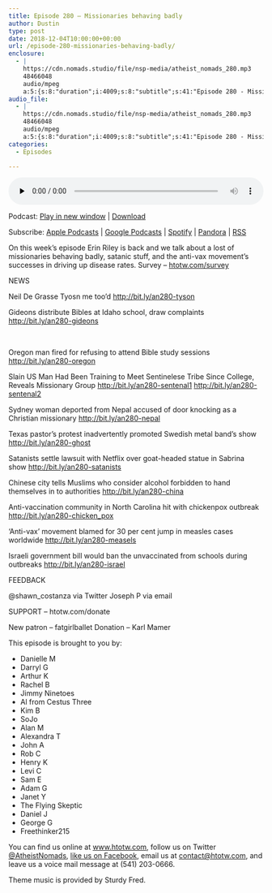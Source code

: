 ```yaml
---
title: Episode 280 – Missionaries behaving badly
author: Dustin
type: post
date: 2018-12-04T10:00:00+00:00
url: /episode-280-missionaries-behaving-badly/
enclosure:
  - |
    https://cdn.nomads.studio/file/nsp-media/atheist_nomads_280.mp3
    48466048
    audio/mpeg
    a:5:{s:8:"duration";i:4009;s:8:"subtitle";s:41:"Episode 280 - Missionaries behaving badly";s:6:"author";s:43:"Dustin Williams, Lauren Studley, Erin Riley";s:12:"itunes_image";s:83:"https://cdn.nomads.studio/file/nsp-media/itunes-cover-1400x1400.jpg";s:8:"explicit";i:1;}
audio_file:
  - |
    https://cdn.nomads.studio/file/nsp-media/atheist_nomads_280.mp3
    48466048
    audio/mpeg
    a:5:{s:8:"duration";i:4009;s:8:"subtitle";s:41:"Episode 280 - Missionaries behaving badly";s:6:"author";s:43:"Dustin Williams, Lauren Studley, Erin Riley";s:12:"itunes_image";s:83:"https://cdn.nomads.studio/file/nsp-media/itunes-cover-1400x1400.jpg";s:8:"explicit";i:1;}
categories:
  - Episodes

---
```

<div itemscope itemtype="http://schema.org/AudioObject">
  <meta itemprop="name" content="Episode 280 &#8211; Missionaries behaving badly" />
  
  <meta itemprop="uploadDate" content="2018-12-04T03:00:00-07:00" />
  
  <meta itemprop="encodingFormat" content="audio/mpeg" />
  
  <meta itemprop="description" content="On this week's episode Erin Riley is back and we talk about a lost of missionaries behaving badly, satanic stuff, and the anti-vax movement's successes in driving up disease rates.  Survey - htotw.com/survey NEWS Neil De Grasse Tyosn me too’d http://..." />
  
  <meta itemprop="contentUrl" content="https://dts.podtrac.com/redirect.mp3/cdn.nomads.studio/file/nsp-media/atheist_nomads_280.mp3" />
  
  <meta itemprop="contentSize" content="46.2" />
  </p> 
  
  <div class="powerpress_player" id="powerpress_player_8543">
    <audio class="wp-audio-shortcode" id="audio-5035-287" preload="none" style="width: 100%;" controls="controls"><source type="audio/mpeg" src="https://dts.podtrac.com/redirect.mp3/cdn.nomads.studio/file/nsp-media/atheist_nomads_280.mp3?_=287" /><a href="https://dts.podtrac.com/redirect.mp3/cdn.nomads.studio/file/nsp-media/atheist_nomads_280.mp3">https://dts.podtrac.com/redirect.mp3/cdn.nomads.studio/file/nsp-media/atheist_nomads_280.mp3</a></audio>
  </div>
</div>

<p class="powerpress_links powerpress_links_mp3">
  Podcast: <a href="https://dts.podtrac.com/redirect.mp3/cdn.nomads.studio/file/nsp-media/atheist_nomads_280.mp3" class="powerpress_link_pinw" target="_blank" title="Play in new window" onclick="return powerpress_pinw('https://htotw.com/?powerpress_pinw=5035-podcast');" rel="nofollow">Play in new window</a> | <a href="https://dts.podtrac.com/redirect.mp3/cdn.nomads.studio/file/nsp-media/atheist_nomads_280.mp3" class="powerpress_link_d" title="Download" rel="nofollow" download="atheist_nomads_280.mp3">Download</a>
</p>

<p class="powerpress_links powerpress_subscribe_links">
  Subscribe: <a href="https://podcasts.apple.com/us/podcast/humanists-take-on-the-world/id530050098?mt=2&ls=1" class="powerpress_link_subscribe powerpress_link_subscribe_itunes" target="_blank" title="Subscribe on Apple Podcasts" rel="nofollow">Apple Podcasts</a> | <a href="https://www.google.com/podcasts?feed=aHR0cDovL2F0aGVpc3Rub21hZHMubGlic3luLmNvbS9yc3M%3D" class="powerpress_link_subscribe powerpress_link_subscribe_googleplay" target="_blank" title="Subscribe on Google Podcasts" rel="nofollow">Google Podcasts</a> | <a href="https://open.spotify.com/show/3LzK2xZGike6Tc1GEMtMbr?si=LieN9SNuTpq96smuaUsH8A" class="powerpress_link_subscribe powerpress_link_subscribe_spotify" target="_blank" title="Subscribe on Spotify" rel="nofollow">Spotify</a> | <a href="https://www.pandora.com/podcast/atheist-nomads/PC:10122?corr=62071012&part=ug" class="powerpress_link_subscribe powerpress_link_subscribe_pandora" target="_blank" title="Subscribe on Pandora" rel="nofollow">Pandora</a> | <a href="https://htotw.com/feed/podcast/" class="powerpress_link_subscribe powerpress_link_subscribe_rss" target="_blank" title="Subscribe via RSS" rel="nofollow">RSS</a>
</p>

On this week&#8217;s episode Erin Riley is back and we talk about a lost of missionaries behaving badly, satanic stuff, and the anti-vax movement&#8217;s successes in driving up disease rates. Survey &#8211; <a href= "https://htotw.com/survey">htotw.com/survey</a>

NEWS

Neil De Grasse Tyosn me too’d <a href="http://bit.ly/an280-tyson" target="_blank" rel="noopener">http://bit.ly/an280-tyson</a>

Gideons distribute Bibles at Idaho school, draw complaints <a href="http://bit.ly/an280-gideons" target="_blank" rel="noopener">http://bit.ly/an280-gideons</a>

 

Oregon man fired for refusing to attend Bible study sessions <a href="http://bit.ly/an280-oregon" target="_blank" rel="noopener">http://bit.ly/an280-oregon</a>

Slain US Man Had Been Training to Meet Sentinelese Tribe Since College, Reveals Missionary Group <a href="http://bit.ly/an280-sentenal1" target="_blank" rel="noopener">http://bit.ly/an280-sentenal1</a> <a href="http://bit.ly/an280-sentenal2" target="_blank" rel="noopener">http://bit.ly/an280-sentenal2</a>

Sydney woman deported from Nepal accused of door knocking as a Christian missionary <a href="http://bit.ly/an280-nepal" target="_blank" rel="noopener">http://bit.ly/an280-nepal</a>

Texas pastor&#8217;s protest inadvertently promoted Swedish metal band&#8217;s show <a href="http://bit.ly/an280-ghost" target="_blank" rel="noopener">http://bit.ly/an280-ghost</a>

Satanists settle lawsuit with Netflix over goat-headed statue in Sabrina show <a href="http://bit.ly/an280-satanists" target="_blank" rel="noopener">http://bit.ly/an280-satanists</a>

Chinese city tells Muslims who consider alcohol forbidden to hand themselves in to authorities <a href="http://bit.ly/an280-china" target="_blank" rel="noopener">http://bit.ly/an280-china</a>

Anti-vaccination community in North Carolina hit with chickenpox outbreak <a href="http://bit.ly/an280-chicken_pox" target="_blank" rel="noopener">http://bit.ly/an280-chicken_pox</a>

&#8216;Anti-vax&#8217; movement blamed for 30 per cent jump in measles cases worldwide <a href="http://bit.ly/an280-measels" target="_blank" rel="noopener">http://bit.ly/an280-measels</a>

Israeli government bill would ban the unvaccinated from schools during outbreaks <a href="http://bit.ly/an280-israel" target="_blank" rel="noopener">http://bit.ly/an280-israel</a>

FEEDBACK

@shawn_costanza via Twitter Joseph P via email

SUPPORT &#8211; htotw.com/donate

New patron &#8211; fatgirlballet Donation &#8211; Karl Mamer

This episode is brought to you by:

  * Danielle M
  * Darryl G
  * Arthur K
  * Rachel B
  * Jimmy Ninetoes
  * Al from Cestus Three
  * Kim B
  * SoJo
  * Alan M
  * Alexandra T
  * John A
  * Rob C
  * Henry K
  * Levi C
  * Sam E
  * Adam G
  * Janet Y
  * The Flying Skeptic
  * Daniel J
  * George G
  * Freethinker215

You can find us online at <a href="https://www.htotw.com/" target="_blank" rel="noopener">www.htotw.com</a>, follow us on Twitter <a href="https://twitter.com/AtheistNomads" target="_blank" rel="noopener">@AtheistNomads</a>, <a href="https://www.facebook.com/AtheistNomads" target="_blank" rel="noopener">like us on Facebook</a>, email us at <a href= "mailto:contact@htotw.com">contact@htotw.com</a>, and leave us a voice mail message at (541) 203-0666.

Theme music is provided by Sturdy Fred.
